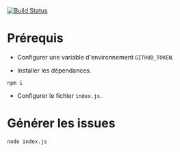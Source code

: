 
[![Build Status](https://travis-ci.org/DevInstitut/atelier-spring-angular.svg?branch=master)](https://travis-ci.org/DevInstitut/atelier-spring-angular)

# Prérequis

* Configurer une variable d'environnement `GITHUB_TOKEN`.

* Installer les dépendances.
```
npm i
```

* Configurer le fichier `index.js`.

# Générer les issues

```
node index.js
```